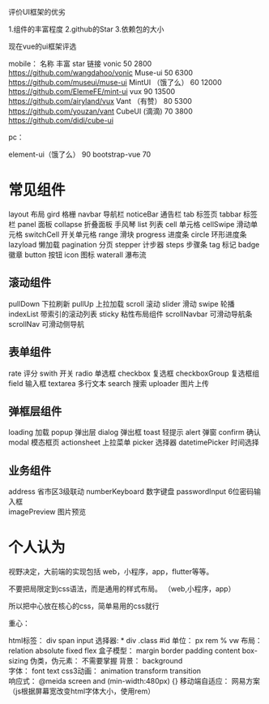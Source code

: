 
评价UI框架的优劣

1.组件的丰富程度
2.github的Star
3.依赖包的大小

现在vue的ui框架评选

mobile：
名称                丰富       star         链接
vonic               50        2800          https://github.com/wangdahoo/vonic
Muse-ui             50        6300          https://github.com/museui/muse-ui
MintUI （饿了么）    60        12000         https://github.com/ElemeFE/mint-ui
vux                 90        13500         https://github.com/airyland/vux
Vant （有赞）        80        5300          https://github.com/youzan/vant
CubeUI  (滴滴)       70        3800          https://github.com/didi/cube-ui



pc：

element-ui（饿了么）  90 
bootstrap-vue        70


# 常见组件

layout      布局
gird        格栅
navbar      导航栏
noticeBar   通告栏
tab         标签页
tabbar      标签栏
panel       面板
collapse    折叠面板 手风琴
list        列表
cell        单元格
cellSwipe   滑动单元格
switchCell  开关单元格
range       滑块
progress    进度条
circle      环形进度条
lazyload    懒加载
pagination  分页
stepper     计步器
steps       步骤条
tag         标记
badge       徽章
button      按钮
icon        图标
waterall    瀑布流


## 滚动组件
pullDown        下拉刷新
pullUp          上拉加载
scroll          滚动
slider          滑动
swipe           轮播
indexList       带索引的滚动列表
sticky          粘性布局组件
scrollNavbar    可滑动导航条
scrollNav       可滑动侧导航

## 表单组件
rate            评分
swith           开关
radio           单选框
checkbox        复选框
checkboxGroup   复选框组
field           输入框
textarea        多行文本
search          搜索
uploader        图片上传


## 弹框层组件
loading         加载
popup           弹出层
dialog          弹出框
toast           轻提示
alert           弹窗
confirm         确认
modal           模态框页
actionsheet     上拉菜单
picker          选择器
datetimePicker  时间选择



## 业务组件
address         省市区3级联动
numberKeyboard  数字键盘
passwordInput   6位密码输入框            
imagePreview    图片预览



# 个人认为

视野决定，大前端的实现包括 web，小程序，app，flutter等等。

不要把局限定到css语法，而是通用的样式布局。 （web,小程序，app）

所以把中心放在核心的css，简单易用的css就行

重心：

html标签：       div     span   input
选择器:         *  div   .class  #id
单位：          px  rem   %   vw
布局：          relation    absolute    fixed   flex
盒子模型：      margin    border    padding     content     box-sizing
伪类，伪元素：  不需要掌握
背景：          background  
字体：          font    text
css3动画：      animation   transform   transition  
响应式：        @meida screen and (min-width:480px) {}
移动端自适应：  网易方案（js根据屏幕宽改变html字体大小，使用rem）



